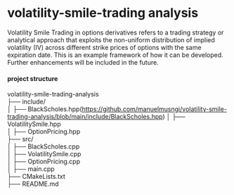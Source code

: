 # volatility-smile-trading analysis
Volatility Smile Trading in options derivatives refers to a trading strategy or analytical approach that exploits the non-uniform distribution of implied volatility (IV) across different strike prices of options with the same expiration date. This is an example framework of how it can be developed. Further enhancements will be included in the future.

#### project structure 
volatility-smile-trading-analysis\
├── include/\
│   ├── BlackScholes.hpp\(https://github.com/manuelmusngi/volatility-smile-trading-analysis/blob/main/include/BlackScholes.hpp)
│   ├── VolatilitySmile.hpp\
│   ├── OptionPricing.hpp\
├── src/\
│   ├── BlackScholes.cpp\
│   ├── VolatilitySmile.cpp\
│   ├── OptionPricing.cpp\
│   ├── main.cpp\
├── CMakeLists.txt\
├── README.md
